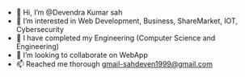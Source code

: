 - 👋 Hi, I’m @Devendra Kumar sah
- 👀 I’m interested in Web Development, Business, ShareMarket, IOT, Cybersecurity
- 🌱 I have completed my Engineering (Computer Science and Engineering)
- 💞️ I’m looking to collaborate on WebApp
- 📫 Reached me thorough gmail-sahdeven1999@gmail.com

<!---
SDeven1999/SDeven1999 is a ✨ special ✨ repository because its `README.md` (this file) appears on your GitHub profile.
You can click the Preview link to take a look at your changes.
--->
